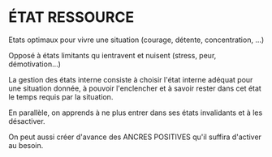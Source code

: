 # ÉTAT RESSOURCE

Etats optimaux pour vivre une situation (courage, détente, concentration, ...)

Opposé à états limitants qu ientravent et nuisent (stress, peur, démotivation...)

La gestion des états interne consiste à choisir l'état interne adéquat pour une situation donnée, à pouvoir l'enclencher et à savoir rester dans cet état le temps requis par la situation.

En parallèle, on apprends à ne plus entrer dans ses états invalidants et à les désactiver.

On peut aussi créer d'avance des ANCRES POSITIVES qu'il suffira d'activer au besoin.
